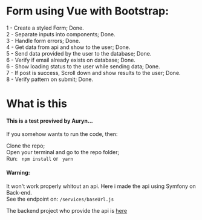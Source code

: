 # Form using Vue with Bootstrap:

1 - Create a styled Form; Done.
<br>
2 - Separate inputs into components; Done.
<br>
3 - Handle form errors; Done.
<br>
4 - Get data from api and show to the user; Done.
<br>
5 - Send data provided by the user to the database; Done.
<br>
6 - Verify if email already exists on database; Done.
<br>
6 - Show loading status to the user while sending data; Done.
<br>
7 - If post is success, Scroll down and show results to the user; Done.
<br>
8 - Verify pattern on submit; Done.

# What is this

#### This is a test provived by Auryn...

If you somehow wants to run the code, then:

Clone the repo;
<br>
Open your terminal and go to the repo folder;
<br>
Run: <code> npm install</code> or <code> yarn </code>

#### Warning:

It won't work properly whitout an api. Here i made the api using Symfony on Back-end.
<br>
See the endpoint on: <code>/services/baseUrl.js</code>

The backend project who provide the api is <a href="https://github.com/MoranggNormal/symfony_app">here</a>
